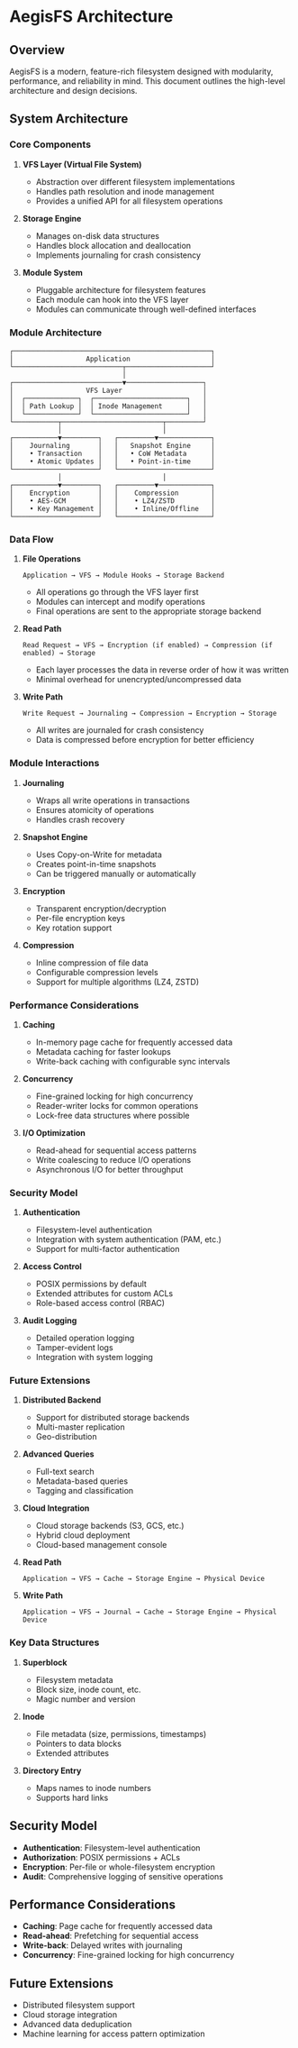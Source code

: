 # AegisFS Architecture

## Overview
AegisFS is a modern, feature-rich filesystem designed with modularity, performance, and reliability in mind. This document outlines the high-level architecture and design decisions.

## System Architecture

### Core Components

1. **VFS Layer (Virtual File System)**
   - Abstraction over different filesystem implementations
   - Handles path resolution and inode management
   - Provides a unified API for all filesystem operations

2. **Storage Engine**
   - Manages on-disk data structures
   - Handles block allocation and deallocation
   - Implements journaling for crash consistency

3. **Module System**
   - Pluggable architecture for filesystem features
   - Each module can hook into the VFS layer
   - Modules can communicate through well-defined interfaces

### Module Architecture

```
┌─────────────────────────────────────────────────┐
│                  Application                    │
└───────────────────────────┬─────────────────────┘
                            │
┌───────────────────────────▼───────────────────┐
│                  VFS Layer                    │
│  ┌─────────────┐  ┌───────────────────────┐   │
│  │ Path Lookup │  │ Inode Management      │   │
│  └─────────────┘  └───────────────────────┘   │
└───────────┬─────────────────────────┬─────────┘
            │                         │
┌───────────▼─────────┐   ┌─────────▼─────────────┐
│    Journaling       │   │   Snapshot Engine     │
│    • Transaction    │   │   • CoW Metadata      │
│    • Atomic Updates │   │   • Point-in-time     │
└─────────────────────┘   └───────────────────────┘
            │                         │
┌───────────▼─────────┐   ┌─────────▼─────────────┐
│    Encryption       │   │    Compression        │
│    • AES-GCM        │   │    • LZ4/ZSTD         │
│    • Key Management │   │    • Inline/Offline   │
└─────────────────────┘   └───────────────────────┘
```

### Data Flow

1. **File Operations**
   ```
   Application → VFS → Module Hooks → Storage Backend
   ```
   - All operations go through the VFS layer first
   - Modules can intercept and modify operations
   - Final operations are sent to the appropriate storage backend

2. **Read Path**
   ```
   Read Request → VFS → Encryption (if enabled) → Compression (if enabled) → Storage
   ```
   - Each layer processes the data in reverse order of how it was written
   - Minimal overhead for unencrypted/uncompressed data

3. **Write Path**
   ```
   Write Request → Journaling → Compression → Encryption → Storage
   ```
   - All writes are journaled for crash consistency
   - Data is compressed before encryption for better efficiency

### Module Interactions

1. **Journaling**
   - Wraps all write operations in transactions
   - Ensures atomicity of operations
   - Handles crash recovery

2. **Snapshot Engine**
   - Uses Copy-on-Write for metadata
   - Creates point-in-time snapshots
   - Can be triggered manually or automatically

3. **Encryption**
   - Transparent encryption/decryption
   - Per-file encryption keys
   - Key rotation support

4. **Compression**
   - Inline compression of file data
   - Configurable compression levels
   - Support for multiple algorithms (LZ4, ZSTD)

### Performance Considerations

1. **Caching**
   - In-memory page cache for frequently accessed data
   - Metadata caching for faster lookups
   - Write-back caching with configurable sync intervals

2. **Concurrency**
   - Fine-grained locking for high concurrency
   - Reader-writer locks for common operations
   - Lock-free data structures where possible

3. **I/O Optimization**
   - Read-ahead for sequential access patterns
   - Write coalescing to reduce I/O operations
   - Asynchronous I/O for better throughput

### Security Model

1. **Authentication**
   - Filesystem-level authentication
   - Integration with system authentication (PAM, etc.)
   - Support for multi-factor authentication

2. **Access Control**
   - POSIX permissions by default
   - Extended attributes for custom ACLs
   - Role-based access control (RBAC)

3. **Audit Logging**
   - Detailed operation logging
   - Tamper-evident logs
   - Integration with system logging

### Future Extensions

1. **Distributed Backend**
   - Support for distributed storage backends
   - Multi-master replication
   - Geo-distribution

2. **Advanced Queries**
   - Full-text search
   - Metadata-based queries
   - Tagging and classification

3. **Cloud Integration**
   - Cloud storage backends (S3, GCS, etc.)
   - Hybrid cloud deployment
   - Cloud-based management console

1. **Read Path**
   ```
   Application → VFS → Cache → Storage Engine → Physical Device
   ```

2. **Write Path**
   ```
   Application → VFS → Journal → Cache → Storage Engine → Physical Device
   ```

### Key Data Structures

1. **Superblock**
   - Filesystem metadata
   - Block size, inode count, etc.
   - Magic number and version

2. **Inode**
   - File metadata (size, permissions, timestamps)
   - Pointers to data blocks
   - Extended attributes

3. **Directory Entry**
   - Maps names to inode numbers
   - Supports hard links

## Security Model

- **Authentication**: Filesystem-level authentication
- **Authorization**: POSIX permissions + ACLs
- **Encryption**: Per-file or whole-filesystem encryption
- **Audit**: Comprehensive logging of sensitive operations

## Performance Considerations

- **Caching**: Page cache for frequently accessed data
- **Read-ahead**: Prefetching for sequential access
- **Write-back**: Delayed writes with journaling
- **Concurrency**: Fine-grained locking for high concurrency

## Future Extensions

- Distributed filesystem support
- Cloud storage integration
- Advanced data deduplication
- Machine learning for access pattern optimization
